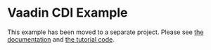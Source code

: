 Vaadin CDI Example
======================

This example has been moved to a separate project. Please see [the documentation](https://vaadin.com/docs/v8/framework/advanced/advanced-cdi.html) and [the tutorial code](https://github.com/vaadin/cdi-tutorial).